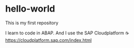 # hello-world
This is my first repository

I learn to code in ABAP. And I use the SAP Cloudplatform :coffee:
<https://cloudplatform.sap.com/index.html>

